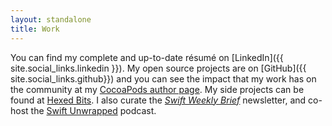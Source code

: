 ```yaml
---
layout: standalone
title: Work
---
```


You can find my complete and up-to-date résumé on [LinkedIn]({{ site.social_links.linkedin }}). My open source projects are on [GitHub]({{ site.social_links.github}}) and you can see the impact that my work has on the community at my [CocoaPods author page](https://cocoapods.org/owners/1808). My side projects can be found at [Hexed Bits](http://hexedbits.com). I also curate the [*Swift Weekly Brief*](https://swiftweekly.github.io) newsletter, and co-host the [Swift Unwrapped](https://spec.fm/podcasts/swift-unwrapped) podcast.
